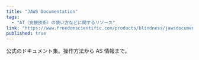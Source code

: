 ```yaml
---
title: "JAWS Documentation"
tags:
  - "AT（支援技術）の使い方などに関するリソース"
link: "https://www.freedomscientific.com/products/blindness/jawsdocumentation"
published: true
---
```


公式のドキュメント集。操作方法から AS 情報まで。
